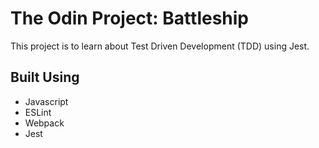 # The Odin Project: Battleship
This project is to learn about Test Driven Development (TDD) using Jest.

## Built Using
- Javascript
- ESLint
- Webpack
- Jest